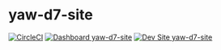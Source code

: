 # yaw-d7-site

[![CircleCI](https://circleci.com/gh/yoodame/yaw-d7-site.svg?style=shield)](https://circleci.com/gh/yoodame/yaw-d7-site)
[![Dashboard yaw-d7-site](https://img.shields.io/badge/dashboard-yaw_d7_site-yellow.svg)](https://dashboard.pantheon.io/sites/853a0c69-1521-4bb0-8af2-94ed5f6f208e#dev/code)
[![Dev Site yaw-d7-site](https://img.shields.io/badge/site-yaw_d7_site-blue.svg)](http://dev-yaw-d7-site.pantheonsite.io/)